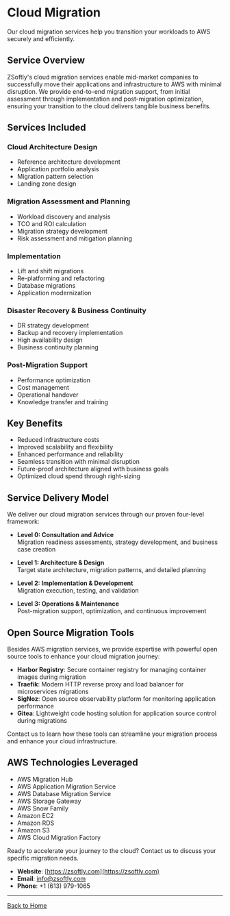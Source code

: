 # Cloud Migration

Our cloud migration services help you transition your workloads to AWS securely and efficiently.

## Service Overview

ZSoftly's cloud migration services enable mid-market companies to successfully move their applications and infrastructure to AWS with minimal disruption. We provide end-to-end migration support, from initial assessment through implementation and post-migration optimization, ensuring your transition to the cloud delivers tangible business benefits.

## Services Included

### Cloud Architecture Design
- Reference architecture development
- Application portfolio analysis
- Migration pattern selection
- Landing zone design

### Migration Assessment and Planning
- Workload discovery and analysis
- TCO and ROI calculation
- Migration strategy development
- Risk assessment and mitigation planning

### Implementation
- Lift and shift migrations
- Re-platforming and refactoring
- Database migrations
- Application modernization

### Disaster Recovery & Business Continuity
- DR strategy development
- Backup and recovery implementation
- High availability design
- Business continuity planning

### Post-Migration Support
- Performance optimization
- Cost management
- Operational handover
- Knowledge transfer and training

## Key Benefits

- Reduced infrastructure costs
- Improved scalability and flexibility
- Enhanced performance and reliability
- Seamless transition with minimal disruption
- Future-proof architecture aligned with business goals
- Optimized cloud spend through right-sizing

## Service Delivery Model

We deliver our cloud migration services through our proven four-level framework:

- **Level 0: Consultation and Advice**  
  Migration readiness assessments, strategy development, and business case creation

- **Level 1: Architecture & Design**  
  Target state architecture, migration patterns, and detailed planning

- **Level 2: Implementation & Development**  
  Migration execution, testing, and validation

- **Level 3: Operations & Maintenance**  
  Post-migration support, optimization, and continuous improvement

## Open Source Migration Tools

Besides AWS migration services, we provide expertise with powerful open source tools to enhance your cloud migration journey:

- **Harbor Registry**: Secure container registry for managing container images during migration
- **Traefik**: Modern HTTP reverse proxy and load balancer for microservices migrations
- **SigNoz**: Open source observability platform for monitoring application performance
- **Gitea**: Lightweight code hosting solution for application source control during migrations

Contact us to learn how these tools can streamline your migration process and enhance your cloud infrastructure.

## AWS Technologies Leveraged

- AWS Migration Hub
- AWS Application Migration Service
- AWS Database Migration Service
- AWS Storage Gateway
- AWS Snow Family
- Amazon EC2
- Amazon RDS
- Amazon S3
- AWS Cloud Migration Factory

Ready to accelerate your journey to the cloud? Contact us to discuss your specific migration needs.

- **Website**: [https://zsoftly.com](https://zsoftly.com)
- **Email**: info@zsoftly.com
- **Phone**: +1 (613) 979-1065

---

[Back to Home](index.md)
